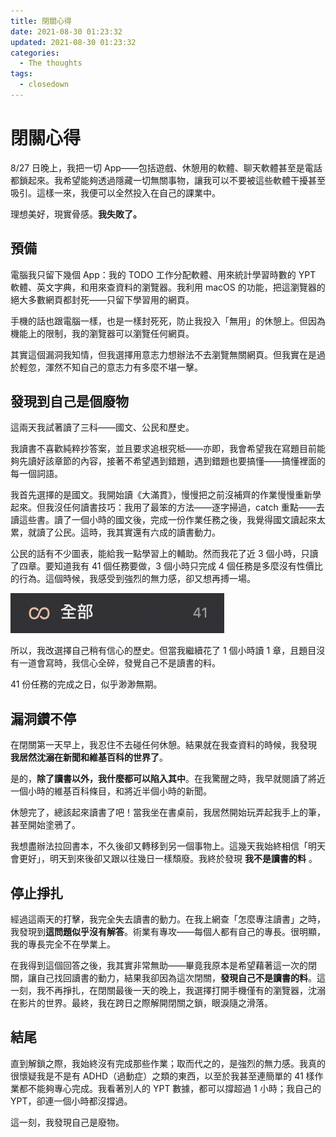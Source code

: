 ```yaml
---
title: 閉關心得
date: 2021-08-30 01:23:32
updated: 2021-08-30 01:23:32
categories:
  - The thoughts
tags:
  - closedown
---
```



# 閉關心得

8/27 日晚上，我把一切 App——包括遊戲、休憩用的軟體、聊天軟體甚至是電話都鎖起來。我希望能夠透過隱藏一切無關事物，讓我可以不要被這些軟體干擾甚至吸引。這樣一來，我便可以全然投入在自己的課業中。

理想美好，現實骨感。**我失敗了。**

## 預備

電腦我只留下幾個 App：我的 TODO 工作分配軟體、用來統計學習時數的 YPT 軟體、英文字典，和用來查資料的瀏覽器。我利用 macOS 的功能，把這瀏覽器的絕大多數網頁都封死——只留下學習用的網頁。

手機的話也跟電腦一樣，也是一樣封死死，防止我投入「無用」的休憩上。但因為機能上的限制，我的瀏覽器可以瀏覽任何網頁。

其實這個漏洞我知情，但我選擇用意志力想辦法不去瀏覽無關網頁。但我實在是過於輕忽，渾然不知自己的意志力有多麼不堪一擊。

## 發現到自己是個廢物

這兩天我試著讀了三科——國文、公民和歷史。

我讀書不喜歡純粹抄答案，並且要求追根究柢——亦即，我會希望我在寫題目前能夠先讀好該章節的內容，接著不希望遇到錯題，遇到錯題也要搞懂——搞懂裡面的每一個詞語。

我首先選擇的是國文。我開始讀《大滿貫》，慢慢把之前沒補齊的作業慢慢重新學起來。但我沒任何讀書技巧：我用了最笨的方法——逐字掃過，catch 重點——去讀這些書。讀了一個小時的國文後，完成一份作業任務之後，我覺得國文讀起來太累，就讀了公民。這時，我其實還有六成的讀書動力。

公民的話有不少圖表，能給我一點學習上的輔助。然而我花了近 3 個小時，只讀了四章。要知道我有 41 個任務要做，3 個小時只完成 4 個任務是多麼沒有性價比的行為。這個時候，我感受到強烈的無力感，卻又想再搏一場。

![有 41 個任務要做。](closedown/all-tasks.png)

所以，我改選擇自己稍有信心的歷史。但當我繼續花了 1 個小時讀 1 章，且題目沒有一道會寫時，我信心全碎，發覺自己不是讀書的料。

41 份任務的完成之日，似乎渺渺無期。

## 漏洞鑽不停

在閉關第一天早上，我忍住不去碰任何休憩。結果就在我查資料的時候，我發現 **我居然沈溺在新聞和維基百科的世界了**。

是的，**除了讀書以外，我什麼都可以陷入其中**。在我驚醒之時，我早就閱讀了將近一個小時的維基百科條目，和將近半個小時的新聞。

休憩完了，總該起來讀書了吧！當我坐在書桌前，我居然開始玩弄起我手上的筆，甚至開始塗鴉了。

我想盡辦法拉回書本，不久後卻又轉移到另一個事物上。這幾天我始終相信「明天會更好」，明天到來後卻又跟以往幾日一樣頹廢。我終於發現 **我不是讀書的料** 。

## 停止掙扎

經過這兩天的打擊，我完全失去讀書的動力。在我上網查「怎麼專注讀書」之時，我發現到**這問題似乎沒有解答**。術業有專攻——每個人都有自己的專長。很明顯，我的專長完全不在學業上。

在我得到這個回答之後，我其實非常無助——畢竟我原本是希望藉著這一次的閉關，讓自己找回讀書的動力，結果我卻因為這次閉關，**發現自己不是讀書的料**。這一刻，我不再掙扎，在閉關最後一天的晚上，我選擇打開手機僅有的瀏覽器，沈溺在影片的世界。最終，我在跨日之際解開閉關之鎖，眼淚隨之滑落。

## 結尾

直到解鎖之際，我始終沒有完成那些作業；取而代之的，是強烈的無力感。我真的很懷疑我是不是有 ADHD（過動症）之類的東西，以至於我甚至連簡單的 41 樣作業都不能夠專心完成。我看著別人的 YPT 數據，都可以撐超過 1 小時；我自己的 YPT，卻連一個小時都沒撐過。

這一刻，我發現自己是廢物。